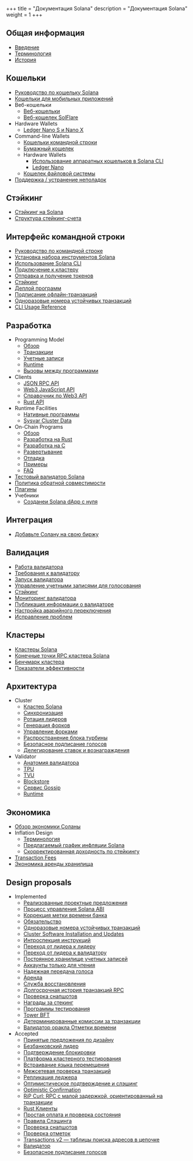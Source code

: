 +++
title = "Документация Solana"
description = "Документация Solana"
weight = 1
+++

## Общая информация

- [Введение](introduction/)
- [Терминология](terminology/)
- [История](history/)

## Кошельки

- [Руководство по кошельку Solana](wallet-guide/)
- [Кошельки для мобильных приложений](wallet-guide/apps/)
- Веб-кошельки
    - [Веб-кошельки](wallet-guide/web-wallets/)
    - [Веб-кошелек SolFlare](wallet-guide/solflare/)
- Hardware Wallets
    - [Ledger Nano S и Nano X](wallet-guide/ledger-live/)
- Command-line Wallets
    - [Кошельки командной строки](wallet-guide/cli/)
    - [Бумажный кошелек](wallet-guide/paper-wallet/)
    - Hardware Wallets
        - [Использование аппаратных кошельков в Solana CLI](wallet-guide/hardware-wallets/)
        - [Ledger Nano](wallet-guide/hardware-wallets/ledger/)
    - [Кошелек файловой системы](wallet-guide/file-system-wallet/)
- [Поддержка / устранение неполадок](wallet-guide/support/)

## Стэйкинг

- [Стэйкинг на Solana](staking/)
- [Структура стейкинг-счета](staking/stake-accounts/)

## Интерфейс командной строки

- [Руководство по командной строке](cli/)
- [Установка набора инструментов Solana](cli/install-solana-cli-tools/)
- [Использование Solana CLI](cli/conventions/)
- [Подключение к кластеру](cli/choose-a-cluster/)
- [Отправка и получение токенов](cli/transfer-tokens/)
- [Стэйкинг](cli/delegate-stake/)
- [Деплой программ](cli/deploy-a-program/)
- [Подписание офлайн-транзакций](offline-signing/)
- [Одноразовые номера устойчивых транзакций](offline-signing/durable-nonce/)
- [CLI Usage Reference](cli/usage/)

## Разработка

- Programming Model
    - [Обзор](developing/programming-model/overview/)
    - [Транзакции](developing/programming-model/transactions/)
    - [Учетные записи](developing/programming-model/accounts/)
    - [Runtime](developing/programming-model/runtime/)
    - [Вызовы между программами](developing/programming-model/calling-between-programs/)
- Clients
    - [JSON RPC API](developing/clients/jsonrpc-api/)
    - [Web3 JavaScript API](developing/clients/javascript-api/)
    - [Справочник по Web3 API](developing/clients/javascript-reference/)
    - [Rust API](developing/clients/rust-api/)
- Runtime Facilities
    - [Нативные программы](developing/runtime-facilities/programs/)
    - [Sysvar Cluster Data](developing/runtime-facilities/sysvars/)
- On-Chain Programs
    - [Обзор](developing/on-chain-programs/overview/)
    - [Разработка на Rust](developing/on-chain-programs/developing-rust/)
    - [Разработка на C](developing/on-chain-programs/developing-c/)
    - [Развертывание](developing/on-chain-programs/deploying/)
    - [Отладка](developing/on-chain-programs/debugging/)
    - [Примеры](developing/on-chain-programs/examples/)
    - [FAQ](developing/on-chain-programs/faq/)
- [Тестовый валидатор Solana](developing/test-validator/)
- [Политика обратной совместимости](developing/backwards-compatibility/)
- [Плагины](developing/plugins/accountsdb-plugin/)
- Учебники
    - [Созданеи Solana dApp c нуля](from-scratch/)

## Интеграция

- [Добавьте Солану на свою биржу](integrations/exchange/)

## Валидация

- [Работа валидатора](running-validator/)
- [Требования к валидатору](running-validator/validator-reqs/)
- [Запуск валидатора](running-validator/validator-start/)
- [Управление учетными записями для голосования](running-validator/vote-accounts/)
- [Стэйкинг](running-validator/validator-stake/)
- [Мониторинг валидатора](running-validator/validator-monitor/)
- [Публикация информации о валидаторе](running-validator/validator-info/)
- [Настройка аварийного переключения](running-validator/validator-failover/)
- [Исправление проблем](running-validator/validator-troubleshoot/)

## Кластеры

- [Кластеры Solana](clusters/)
- [Конечные точки RPC кластера Solana](cluster/rpc-endpoints/)
- [Бенчмарк кластера](cluster/bench-tps/)
- [Показатели эффективности](cluster/performance-metrics/)

## Архитектура

- Cluster
    - [Кластер Solana](cluster/overview/)
    - [Синхронизация](cluster/synchronization/)
    - [Ротация лидеров](cluster/leader-rotation/)
    - [Генерация форков](cluster/fork-generation/)
    - [Управление форками](cluster/managing-forks/)
    - [Распространение блока турбины](cluster/turbine-block-propagation/)
    - [Безопасное подписание голосов](cluster/vote-signing/)
    - [Делегирование ставок и вознаграждения](cluster/stake-delegation-and-rewards/)
- Validator
    - [Анатомия валидатора](validator/anatomy/)
    - [TPU](validator/tpu/)
    - [TVU](validator/tvu/)
    - [Blockstore](validator/blockstore/)
    - [Сервис Gossip](validator/gossip/)
    - [Runtime](validator/runtime/)

## Экономика

- [Обзор экономики Соланы](economics-overview/)
- Inflation Design
    - [Терминология](inflation/terminology/)
    - [Предлагаемый график инфляции Solana](inflation/inflation-schedule/)
    - [Скорректированная доходность по стейкингу](inflation/adjusted-staking-yield/)
- [Transaction Fees](transaction-fees/)
- [Экономика аренды хранилища](storage-rent-economics/)

## Design proposals

- Implemented
    - [Реализованные проектные предложения](implemented-proposals/implemented-proposals/)
    - [Процесс управления Solana ABI](implemented-proposals/abi-management/)
    - [Коррекция метки времени банка](implemented-proposals/bank-timestamp-correction/)
    - [Обязательство](implemented-proposals/commitment/)
    - [Одноразовые номера устойчивых транзакций](implemented-proposals/durable-tx-nonces/)
    - [Cluster Software Installation and Updates](implemented-proposals/installer/)
    - [Интроспекция инструкций](implemented-proposals/instruction-introspection/)
    - [Переход от лидера к лидеру](implemented-proposals/leader-leader-transition/)
    - [Переход от лидера к валидатору](implemented-proposals/leader-validator-transition/)
    - [Постоянное хранилище учетных записей](implemented-proposals/persistent-account-storage/)
    - [Аккаунты только для чтения](implemented-proposals/readonly-accounts/)
    - [Надежная передача голоса](implemented-proposals/reliable-vote-transmission/)
    - [Аренда](implemented-proposals/rent/)
    - [Служба восстановления](implemented-proposals/repair-service/)
    - [Долгосрочная история транзакций RPC](implemented-proposals/rpc-transaction-history/)
    - [Проверка снапшотов](implemented-proposals/snapshot-verification/)
    - [Награды за стекинг](implemented-proposals/staking-rewards/)
    - [Программы тестирования](implemented-proposals/testing-programs/)
    - [Tower BFT](implemented-proposals/tower-bft/)
    - [Детерминированные комиссии за транзакции](implemented-proposals/transaction-fees/)
    - [Валидатор оракла Отметки времени](implemented-proposals/validator-timestamp-oracle/)
- Accepted
    - [Принятые предложения по дизайну](proposals/accepted-design-proposals/)
    - [Безбанковский лидер](proposals/bankless-leader/)
    - [Подтверждение блокировки](proposals/block-confirmation/)
    - [Платформа кластерного тестирования](proposals/cluster-test-framework/)
    - [Встраивание языка перемещения](proposals/embedding-move/)
    - [Межсетевая проверка транзакций](proposals/interchain-transaction-verification/)
    - [Репликация леджера](proposals/ledger-replication-to-implement/)
    - [Оптимистическое подтверждение и слэшинг](proposals/optimistic-confirmation-and-slashing/)
    - [Optimistic Confirmation](proposals/optimistic-confirmation/)
    - [RiP Curl: RPC с малой задержкой, ориентированный на транзакции](proposals/rip-curl/)
    - [Rust Клиенты](proposals/rust-clients/)
    - [Простая оплата и проверка состояния](proposals/simple-payment-and-state-verification/)
    - [Правила Слэшинга](proposals/slashing/)
    - [Проверка снапшотов](proposals/snapshot-verification/)
    - [Проверка отметок](proposals/tick-verification/)
    - [Transactions v2 — таблицы поиска адресов в цепочке](proposals/transactions-v2/)
    - [Валидатор](proposals/validator-proposal/)
    - [Безопасное подписание голосов](proposals/vote-signing-to-implement/)
